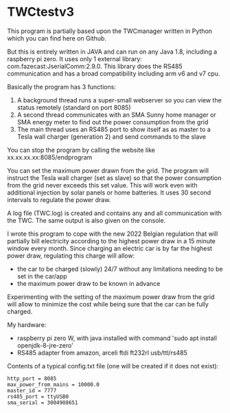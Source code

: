 # TWCtestv3

This program is partially based upon the TWCmanager written in Python which you can find here on Github.

But this is entirely written in JAVA and can run on any Java 1.8, including a raspberry pi zero.
It uses only 1 external library: com.fazecast:JserialComm:2.9.0. This library does the RS485 communication and has a broad compatibility including arm v6 and v7 cpu.

Basically the program has 3 functions:
1. A background thread runs a super-small webserver so you can view the status remotely (standard on port 8085)
2. A second thread communicates with an SMA Sunny home manager or SMA energy meter to find out the power consumption from the grid
3. The main thread uses an RS485 port to show itself as as master to a Tesla wall charger (generation 2) and send commands to the slave

You can stop the program by calling the website like xx.xx.xx.xx:8085/endprogram

You can set the maximum power drawn from the grid.
The program will instruct the Tesla wall charger (set as slave) so that the power consumption from the grid never exceeds this set value.
This will work even with additional injection by solar panels or home batteries. It uses 30 second intervals to regulate the power draw.

A log file (TWC.log) is created and contains any and all communication with the TWC. The same output is also given on the console.

I wrote this program to cope with the new 2022 Belgian regulation that will partially bill electricity according to the highest power draw in a 15 minute window every month.
Since charging an electric car is by far the highest power draw, regulating this charge will allow:
- the car to be charged (slowly) 24/7 without any limitations needing to be set in the car/app
- the maximum power draw to be known in advance

Experimenting with the setting of the maximum power draw from the grid will allow to minimize the cost while being sure that the car can be fully charged.

My hardware:
- raspberry pi zero W, with java installed with command 'sudo apt install openjdk-8-jre-zero'
- RS485 adapter from amazon, arceli ftdi ft232rl usb/ttl/rs485

Contents of a typical config.txt file (one will be created if it does not exist):
```
http_port = 8085
max_power_from_mains = 10000.0
master_id = 7777
rs485_port = ttyUSB0
sma_serial = 3004908651
```
